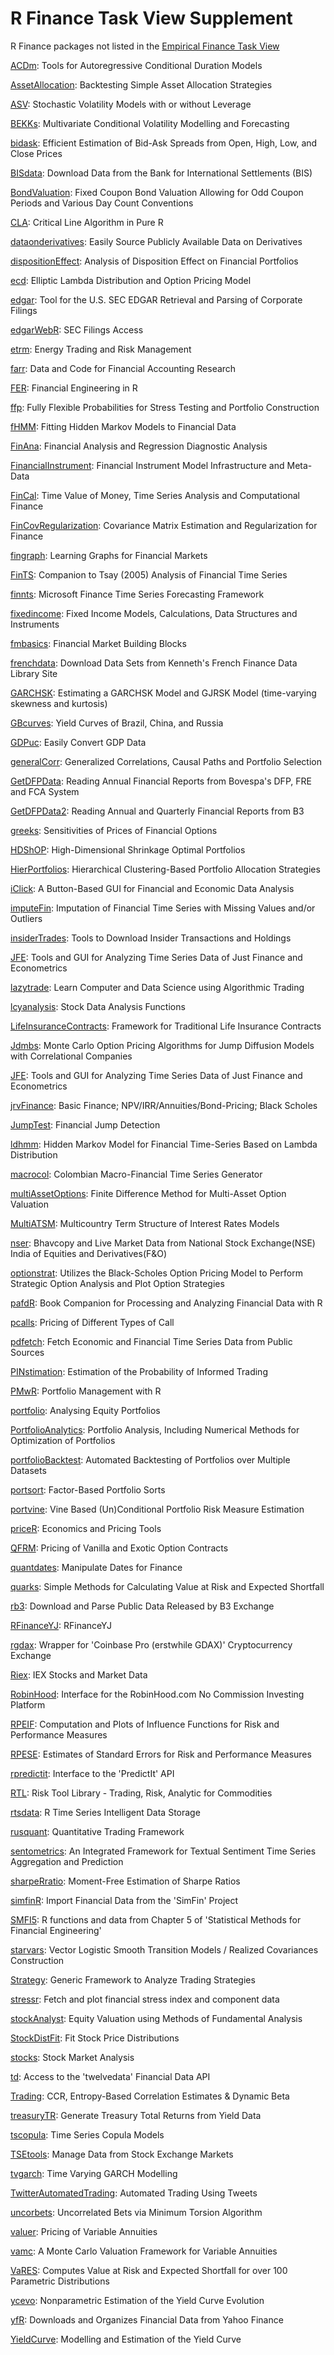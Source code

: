 # R Finance Task View Supplement
R Finance packages not listed in the [Empirical Finance Task View](https://cran.r-project.org/web/views/Finance.html)

[ACDm](https://cran.r-project.org/web/packages/ACDm/index.html): Tools for Autoregressive Conditional Duration Models

[AssetAllocation](https://cran.r-project.org/web/packages/AssetAllocation/index.html): Backtesting Simple Asset Allocation Strategies

[ASV](https://cran.r-project.org/web/packages/ASV/index.html): Stochastic Volatility Models with or without Leverage

[BEKKs](https://cran.r-project.org/web/packages/BEKKs/index.html): Multivariate Conditional Volatility Modelling and Forecasting

[bidask](https://cran.r-project.org/web/packages/bidask/index.html): Efficient Estimation of Bid-Ask Spreads from Open, High, Low, and Close Prices

[BISdata](https://cran.r-project.org/web/packages/BISdata/index.html): Download Data from the Bank for International Settlements (BIS)

[BondValuation](https://cran.r-project.org/web/packages/BondValuation/index.html): Fixed Coupon Bond Valuation Allowing for Odd Coupon Periods and Various Day Count Conventions

[CLA](https://cran.r-project.org/web/packages/CLA/index.html): Critical Line Algorithm in Pure R

[dataonderivatives](https://cran.r-project.org/web/packages/dataonderivatives/index.html): Easily Source Publicly Available Data on Derivatives

[dispositionEffect](https://cran.r-project.org/web/packages/dispositionEffect/index.html): Analysis of Disposition Effect on Financial Portfolios

[ecd](https://cran.r-project.org/web/packages/ecd/index.html): Elliptic Lambda Distribution and Option Pricing Model

[edgar](https://cran.r-project.org/web/packages/edgar/index.html): Tool for the U.S. SEC EDGAR Retrieval and Parsing of Corporate Filings

[edgarWebR](https://cran.r-project.org/web/packages/edgarWebR/index.html): SEC Filings Access

[etrm](https://cran.r-project.org/web/packages/etrm/index.html): Energy Trading and Risk Management

[farr](https://cran.r-project.org/web/packages/farr/index.html): Data and Code for Financial Accounting Research

[FER](https://cran.r-project.org/web/packages/FER/index.html): Financial Engineering in R

[ffp](https://cran.r-project.org/web/packages/ffp/index.html): Fully Flexible Probabilities for Stress Testing and Portfolio Construction

[fHMM](https://cran.r-project.org/web/packages/fHMM/index.html): Fitting Hidden Markov Models to Financial Data

[FinAna](https://cran.r-project.org/web/packages/FinAna/index.html): Financial Analysis and Regression Diagnostic Analysis

[FinancialInstrument](https://cran.r-project.org/web/packages/FinancialInstrument/index.html): Financial Instrument Model Infrastructure and Meta-Data

[FinCal](https://cran.r-project.org/web/packages/FinCal/index.html): Time Value of Money, Time Series Analysis and Computational Finance

[FinCovRegularization](https://cran.r-project.org/web/packages/FinCovRegularization/index.html): Covariance Matrix Estimation and Regularization for Finance

[fingraph](https://cran.r-project.org/web/packages/fingraph/index.html): Learning Graphs for Financial Markets

[FinTS](https://cran.r-project.org/web/packages/FinTS/index.html): Companion to Tsay (2005) Analysis of Financial Time Series

[finnts](https://cran.r-project.org/web/packages/finnts/index.html): Microsoft Finance Time Series Forecasting Framework

[fixedincome](https://cran.r-project.org/web/packages/fixedincome/index.html): Fixed Income Models, Calculations, Data Structures and Instruments

[fmbasics](https://cran.r-project.org/web/packages/fmbasics/index.html): Financial Market Building Blocks

[frenchdata](https://cran.r-project.org/web/packages/frenchdata/index.html): Download Data Sets from Kenneth's French Finance Data Library Site

[GARCHSK](https://cran.r-project.org/web/packages/GARCHSK/index.html): Estimating a GARCHSK Model and GJRSK Model (time-varying skewness and kurtosis)

[GBcurves](https://cran.r-project.org/web/packages/GBcurves/index.html): Yield Curves of Brazil, China, and Russia

[GDPuc](https://cran.r-project.org/web/packages/GDPuc/index.html): Easily Convert GDP Data

[generalCorr](https://cran.r-project.org/web/packages/generalCorr/index.html): Generalized Correlations, Causal Paths and Portfolio Selection

[GetDFPData](https://cran.r-project.org/web/packages/GetDFPData/index.html): Reading Annual Financial Reports from Bovespa's DFP, FRE and FCA System

[GetDFPData2](https://cran.r-project.org/web/packages/GetDFPData2/index.html): Reading Annual and Quarterly Financial Reports from B3

[greeks](https://cran.r-project.org/web/packages/greeks/index.html): Sensitivities of Prices of Financial Options

[HDShOP](https://cran.r-project.org/web/packages/HDShOP/index.html): High-Dimensional Shrinkage Optimal Portfolios

[HierPortfolios](https://cran.r-project.org/web/packages/HierPortfolios/index.html): Hierarchical Clustering-Based Portfolio Allocation Strategies

[iClick](https://cran.r-project.org/web/packages/iClick/index.html): A Button-Based GUI for Financial and Economic Data Analysis

[imputeFin](https://cran.r-project.org/web/packages/imputeFin/index.html): Imputation of Financial Time Series with Missing Values and/or Outliers

[insiderTrades](https://cran.r-project.org/web/packages/insiderTrades/index.html): Tools to Download Insider Transactions and Holdings

[JFE](https://cran.r-project.org/web/packages/JFE/index.html): Tools and GUI for Analyzing Time Series Data of Just Finance and Econometrics

[lazytrade](https://cran.r-project.org/web/packages/lazytrade/index.html): Learn Computer and Data Science using Algorithmic Trading

[lcyanalysis](https://cran.r-project.org/web/packages/lcyanalysis/index.html): Stock Data Analysis Functions

[LifeInsuranceContracts](https://cran.r-project.org/web/packages/LifeInsuranceContracts/index.html): Framework for Traditional Life Insurance Contracts

[Jdmbs](https://cran.r-project.org/web/packages/Jdmbs/index.html): Monte Carlo Option Pricing Algorithms for Jump Diffusion Models with Correlational Companies

[JFE](https://cran.r-project.org/web/packages/JFE/index.html): Tools and GUI for Analyzing Time Series Data of Just Finance and Econometrics

[jrvFinance](https://cran.r-project.org/web/packages/jrvFinance/index.html): Basic Finance; NPV/IRR/Annuities/Bond-Pricing; Black Scholes

[JumpTest](https://cran.r-project.org/web/packages/JumpTest/index.html): Financial Jump Detection

[ldhmm](https://cran.r-project.org/web/packages/JumpTest/index.html): Hidden Markov Model for Financial Time-Series Based on Lambda Distribution

[macrocol](https://cran.r-project.org/web/packages/macrocol/index.html): Colombian Macro-Financial Time Series Generator

[multiAssetOptions](https://cran.r-project.org/web/packages/multiAssetOptions/index.html): Finite Difference Method for Multi-Asset Option Valuation

[MultiATSM](https://cran.r-project.org/web/packages/MultiATSM/index.html): Multicountry Term Structure of Interest Rates Models

[nser](https://cran.r-project.org/web/packages/nser/index.html): Bhavcopy and Live Market Data from National Stock Exchange(NSE) India of Equities and Derivatives(F&O)

[optionstrat](https://cran.r-project.org/web/packages/optionstrat/index.html): Utilizes the Black-Scholes Option Pricing Model to Perform Strategic Option Analysis and Plot Option Strategies

[pafdR](https://cran.r-project.org/web/packages/pafdR/index.html): Book Companion for Processing and Analyzing Financial Data with R

[pcalls](https://cran.r-project.org/web/packages/pcalls/index.html): Pricing of Different Types of Call

[pdfetch](https://cran.r-project.org/web/packages/pdfetch/index.html): Fetch Economic and Financial Time Series Data from Public Sources

[PINstimation](https://cran.r-project.org/web/packages/PINstimation/index.html): Estimation of the Probability of Informed Trading

[PMwR](https://cran.r-project.org/web/packages/PMwR/index.html): Portfolio Management with R

[portfolio](https://cran.r-project.org/web/packages/portfolio/index.html): Analysing Equity Portfolios

[PortfolioAnalytics](https://cran.r-project.org/web/packages/PortfolioAnalytics/): Portfolio Analysis, Including Numerical Methods for Optimization of Portfolios

[portfolioBacktest](https://cran.r-project.org/web/packages/portfolioBacktest/index.html): Automated Backtesting of Portfolios over Multiple Datasets

[portsort](https://cran.r-project.org/web/packages/portsort/index.html): Factor-Based Portfolio Sorts

[portvine](https://cran.r-project.org/web/packages/portvine/index.html): Vine Based (Un)Conditional Portfolio Risk Measure Estimation

[priceR](https://cran.r-project.org/web/packages/priceR/index.html): Economics and Pricing Tools

[QFRM](https://cran.r-project.org/web/packages/QFRM/index.html): Pricing of Vanilla and Exotic Option Contracts

[quantdates](https://cran.r-project.org/web/packages/quantdates/index.html): Manipulate Dates for Finance

[quarks](https://cran.r-project.org/web/packages/quarks/index.html): Simple Methods for Calculating Value at Risk and Expected Shortfall

[rb3](https://cran.r-project.org/web/packages/rb3/index.html): Download and Parse Public Data Released by B3 Exchange

[RFinanceYJ](https://cran.r-project.org/web/packages/RFinanceYJ/index.html): RFinanceYJ

[rgdax](https://cran.r-project.org/web/packages/rgdax/index.html): Wrapper for 'Coinbase Pro (erstwhile GDAX)' Cryptocurrency Exchange

[Riex](https://cran.r-project.org/web/packages/Riex/index.html): IEX Stocks and Market Data

[RobinHood](https://cran.r-project.org/web/packages/RobinHood/index.html): Interface for the RobinHood.com No Commission Investing Platform

[RPEIF](https://cran.r-project.org/web/packages/RPEIF/index.html): Computation and Plots of Influence Functions for Risk and Performance Measures

[RPESE](https://cran.r-project.org/web/packages/RPESE/index.html): Estimates of Standard Errors for Risk and Performance Measures

[rpredictit](https://cran.r-project.org/web/packages/rpredictit/index.html): Interface to the 'PredictIt' API

[RTL](https://cran.r-project.org/web/packages/RTL/index.html): Risk Tool Library - Trading, Risk, Analytic for Commodities

[rtsdata](https://cran.r-project.org/web/packages/rtsdata/index.html): R Time Series Intelligent Data Storage

[rusquant](https://cran.r-project.org/web/packages/rusquant/index.html): Quantitative Trading Framework

[sentometrics](https://cran.r-project.org/web/packages/sentometrics/index.html): An Integrated Framework for Textual Sentiment Time Series Aggregation and Prediction

[sharpeRratio](https://cran.r-project.org/web/packages/sharpeRratio/index.html): Moment-Free Estimation of Sharpe Ratios

[simfinR](https://cran.r-project.org/web/packages/simfinR/index.html): Import Financial Data from the 'SimFin' Project

[SMFI5](https://cran.r-project.org/web/packages/SMFI5/index.html): R functions and data from Chapter 5 of 'Statistical Methods for Financial Engineering'

[starvars](https://cran.r-project.org/web/packages/starvars/index.html): Vector Logistic Smooth Transition Models / Realized Covariances Construction

[Strategy](https://cran.r-project.org/web/packages/Strategy/index.html): Generic Framework to Analyze Trading Strategies

[stressr](https://cran.r-project.org/web/packages/stressr/index.html): Fetch and plot financial stress index and component data

[stockAnalyst](https://cran.r-project.org/web/packages/stockAnalyst/index.html): Equity Valuation using Methods of Fundamental Analysis

[StockDistFit](https://cran.r-project.org/web/packages/StockDistFit/index.html): Fit Stock Price Distributions

[stocks](https://cran.r-project.org/web/packages/stocks/index.html): Stock Market Analysis

[td](https://cran.r-project.org/web/packages/td/index.html): Access to the 'twelvedata' Financial Data API

[Trading](https://cran.r-project.org/web/packages/Trading/index.html): CCR, Entropy-Based Correlation Estimates & Dynamic Beta

[treasuryTR](https://cran.r-project.org/web/packages/treasuryTR/index.html): Generate Treasury Total Returns from Yield Data

[tscopula](https://cran.r-project.org/web/packages/tscopula/index.html): Time Series Copula Models

[TSEtools](https://cran.r-project.org/web/packages/TSEtools/index.html): Manage Data from Stock Exchange Markets

[tvgarch](https://cran.r-project.org/web/packages/tvgarch/index.html): Time Varying GARCH Modelling

[TwitterAutomatedTrading](https://cran.r-project.org/web/packages/TwitterAutomatedTrading/index.html): Automated Trading Using Tweets

[uncorbets](https://cran.r-project.org/web/packages/uncorbets/index.html): Uncorrelated Bets via Minimum Torsion Algorithm

[valuer](https://cran.r-project.org/web/packages/valuer/index.html): Pricing of Variable Annuities

[vamc](https://cran.r-project.org/web/packages/vamc/index.html): A Monte Carlo Valuation Framework for Variable Annuities

[VaRES](https://cran.r-project.org/web/packages/VaRES/index.html): Computes Value at Risk and Expected Shortfall for over 100 Parametric Distributions

[ycevo](https://cran.r-project.org/web/packages/ycevo/index.html): Nonparametric Estimation of the Yield Curve Evolution

[yfR](https://cran.r-project.org/web/packages/yfR/index.html): Downloads and Organizes Financial Data from Yahoo Finance

[YieldCurve](https://cran.r-project.org/web/packages/YieldCurve/index.html): Modelling and Estimation of the Yield Curve
